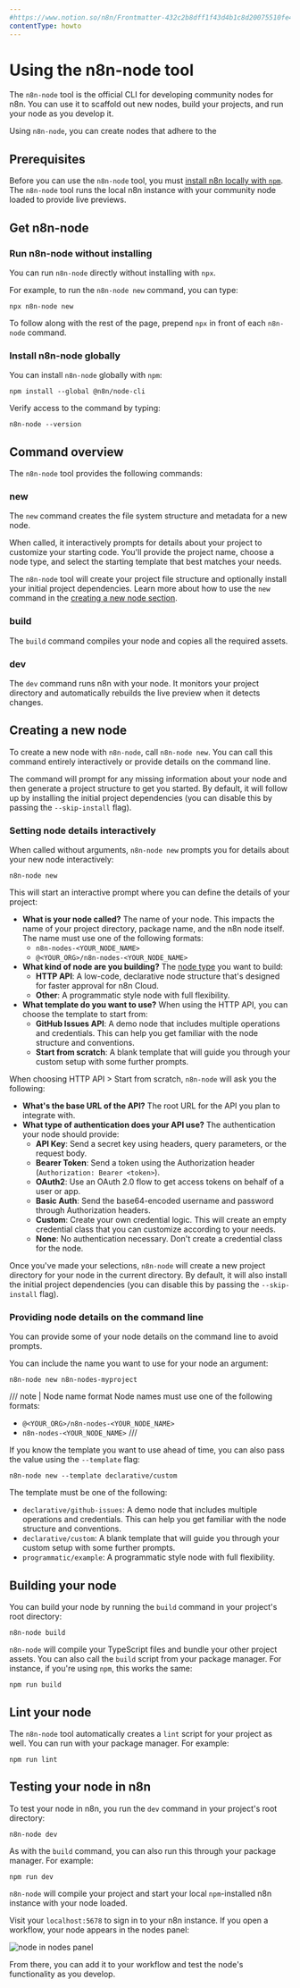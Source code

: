 ```yaml
---
#https://www.notion.so/n8n/Frontmatter-432c2b8dff1f43d4b1c8d20075510fe4
contentType: howto
---
```


# Using the n8n-node tool

The `n8n-node` tool is the official CLI for developing community nodes for n8n. You can use it to scaffold out new nodes, build your projects, and run your node as you develop it.

Using `n8n-node`, you can create nodes that adhere to the 

## Prerequisites

Before you can use the `n8n-node` tool, you must [install n8n locally with `npm`](/hosting/installation/npm.md). The `n8n-node` tool runs the local n8n instance with your community node loaded to provide live previews.

## Get n8n-node

### Run n8n-node without installing

You can run `n8n-node` directly without installing with `npx`.

For example, to run the `n8n-node new` command, you can type:

```shell
npx n8n-node new
```

To follow along with the rest of the page, prepend `npx` in front of each `n8n-node` command.

### Install n8n-node globally

You can install `n8n-node` globally with `npm`:

```shell
npm install --global @n8n/node-cli
```

Verify access to the command by typing:

```shell
n8n-node --version
```

## Command overview

The `n8n-node` tool provides the following commands:

### new

The `new` command creates the file system structure and metadata for a new node.

When called, it interactively prompts for details about your project to customize your starting code. You'll provide the project name, choose a node type, and select the starting template that best matches your needs.

The `n8n-node` tool will create your project file structure and optionally install your initial project dependencies. Learn more about how to use the `new` command in the [creating a new node section](#creating-a-new-node).

### build

The `build` command compiles your node and copies all the required assets.

<!-- vale Vale.Spelling = NO -->
### dev
<!-- vale Vale.Spelling = YES -->

The `dev` command runs n8n with your node. It monitors your project directory and automatically rebuilds the live preview when it detects changes.

## Creating a new node

To create a new node with `n8n-node`, call `n8n-node new`. You can call this command entirely interactively or provide details on the command line.

The command will prompt for any missing information about your node and then generate a project structure to get you started. By default, it will follow up by installing the initial project dependencies (you can disable this by passing the `--skip-install` flag).

### Setting node details interactively

When called without arguments, `n8n-node new` prompts you for details about your new node interactively:

```shell
n8n-node new
```

This will start an interactive prompt where you can define the details of your project:

* **What is your node called?** The name of your node. This impacts the name of your project directory, package name, and the n8n node itself. The name must use one of the following formats:
    * `n8n-nodes-<YOUR_NODE_NAME>`
    * `@<YOUR_ORG>/n8n-nodes-<YOUR_NODE_NAME>`
* **What kind of node are you building?** The [node type](/integrations/creating-nodes/plan/choose-node-method.md) you want to build:
    * **HTTP API**: A low-code, declarative node structure that's designed for faster approval for n8n Cloud.
    * **Other**: A programmatic style node with full flexibility.
* **What template do you want to use?** When using the HTTP API, you can choose the template to start from:
    * **GitHub Issues API**: A demo node that includes multiple operations and credentials. This can help you get familiar with the node structure and conventions.
    * **Start from scratch**: A blank template that will guide you through your custom setup with some further prompts.

When choosing HTTP API > Start from scratch, `n8n-node` will ask you the following:

* **What's the base URL of the API?** The root URL for the API you plan to integrate with.
* **What type of authentication does your API use?** The authentication your node should provide:
    * **API Key**: Send a secret key using headers, query parameters, or the request body.
    * **Bearer Token**: Send a token using the Authorization header (`Authorization: Bearer <token>`).
    * **OAuth2**: Use an OAuth 2.0 flow to get access tokens on behalf of a user or app.
    * **Basic Auth**: Send the base64-encoded username and password through Authorization headers.
    * **Custom**: Create your own credential logic. This will create an empty credential class that you can customize according to your needs.
    * **None**: No authentication necessary. Don't create a credential class for the node.

Once you've made your selections, `n8n-node` will create a new project directory for your node in the current directory. By default, it will also install the initial project dependencies (you can disable this by passing the `--skip-install` flag).

### Providing node details on the command line

You can provide some of your node details on the command line to avoid prompts.

You can include the name you want to use for your node an argument:

```shell
n8n-node new n8n-nodes-myproject
```

/// note | Node name format
Node names must use one of the following formats:

* `@<YOUR_ORG>/n8n-nodes-<YOUR_NODE_NAME>`
* `n8n-nodes-<YOUR_NODE_NAME>`
///

If you know the template you want to use ahead of time, you can also pass the value using the `--template` flag:

```shell
n8n-node new --template declarative/custom
```

The template must be one of the following:

* `declarative/github-issues`: A demo node that includes multiple operations and credentials. This can help you get familiar with the node structure and conventions.
* `declarative/custom`: A blank template that will guide you through your custom setup with some further prompts.
* `programmatic/example`: A programmatic style node with full flexibility.

## Building your node

You can build your node by running the `build` command in your project's root directory:

```shell
n8n-node build
```

`n8n-node` will compile your TypeScript files and bundle your other project assets. You can also call the `build` script from your package manager. For instance, if you're using `npm`, this works the same:

```shell
npm run build
```

## Lint your node

The `n8n-node` tool automatically creates a `lint` script for your project as well. You can run with your package manager. For example:

```shell
npm run lint
```

## Testing your node in n8n

To test your node in n8n, you run the `dev` command in your project's root directory:

```shell
n8n-node dev
```

As with the `build` command, you can also run this through your package manager. For example:

```shell
npm run dev
```

`n8n-node` will compile your project and start your local `npm`-installed n8n instance with your node loaded.

Visit your `localhost:5678` to sign in to your n8n instance. If you open a workflow, your node appears in the nodes panel:

![node in nodes panel](/_images/integrations/creating-nodes/n8n-node/node_in_nodes_panel.png)

From there, you can add it to your workflow and test the node's functionality as you develop.
